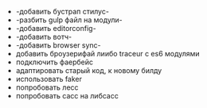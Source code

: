 * -добавить бустрап стилус-
* -разбить gulp файл на модули-
* -добавить editorconfig-
* -добавить вотч-
* -добавить browser sync-
* добавить броузерифай лиибо traceur с es6 модулями
* подключить фаербейс
* адаптировать старый код, к новому билду
* использовать faker
* попробовать лесс
* попробовать сасс на либсасс
